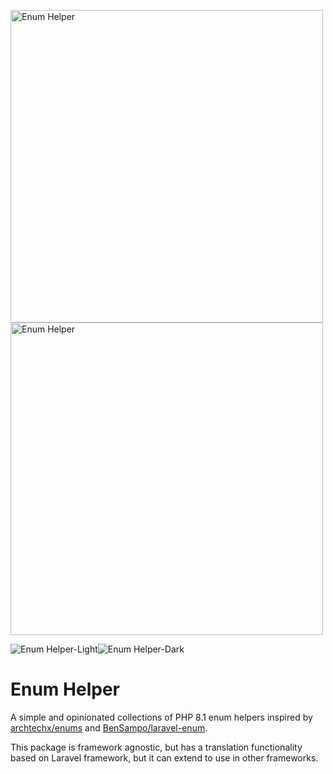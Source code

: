 <img src="https://banners.beyondco.de/Enum%20Helper.png?theme=light&packageManager=composer+require&packageName=datomatic%2Fenum-helper&pattern=deathStar&style=style_1&description=Simple+opinionated+collection+of+PHP+8.1+enum+helpers&md=1&showWatermark=0&fontSize=100px&images=view-list#gh-light-mode-only" alt="Enum Helper" width="500px"><img src="https://banners.beyondco.de/Enum%20Helper.png?theme=dark&packageManager=composer+require&packageName=datomatic%2Fenum-helper&pattern=deathStar&style=style_1&description=Simple+opinionated+collection+of+PHP+8.1+enum+helpers&md=1&showWatermark=0&fontSize=100px&images=view-list#gh-dark-mode-only" alt="Enum Helper" width="500px">

![Enum Helper-Light](https://banners.beyondco.de/Enum%20Helper.png#gh-dark-mode-only)![Enum Helper-Dark](https://user-images.githubusercontent.com/3369400/139448065-39a229ba-4b06-434b-bc67-616e2ed80c8f.png#gh-light-mode-only)
# Enum Helper
A simple and opinionated collections of PHP 8.1 enum helpers inspired by [archtechx/enums](https://github.com/archtechx/enums) and [BenSampo/laravel-enum](https://github.com/BenSampo/laravel-enum).

This package is framework agnostic, but has a translation functionality based on Laravel framework, but it can extend to use in other frameworks.
